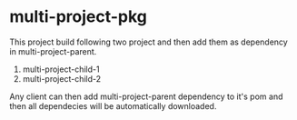 # multi-project-pkg
This project build following two project and then add them as dependency in multi-project-parent.
1. multi-project-child-1
2. multi-project-child-2

Any client can then add multi-project-parent dependency to it's pom and then all dependecies will be automatically downloaded.
